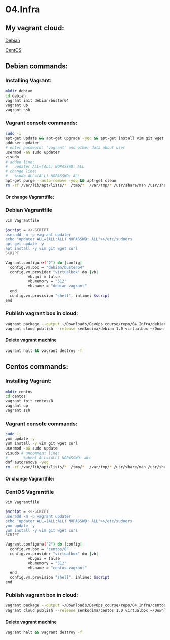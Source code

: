 # 04.Infra
## My vagrant cloud:
[Debian](https://app.vagrantup.com/senkodima/boxes/debian)

[CentOS](https://app.vagrantup.com/senkodima/boxes/centos)
## Debian commands:
### Installing Vagrant:
```bash
mkdir debian 
cd debian
vagrant init debian/buster64
vagrant up
vagrant ssh
```
### Vagrant console commands:
```bash
sudo -i
apt-get update && apt-get upgrade -yqq && apt-get install vim git wget curl -yqq
adduser updater 
# enter password: 'vagrant' and other data about user
usermod -aG sudo updater
visudo 
# added line:
#	updater ALL=(ALL) NOPASSWD: ALL
# change line:
#	%sudo ALL=(ALL) NOPASSWD: ALL
apt-get purge --auto-remove -yqq && apt-get clean
rm -rf /var/lib/apt/lists/*  /tmp/*  /var/tmp/* /usr/share/man /usr/share/doc /usr/share/doc-base
```

#### Or change Vagrantfile:

### Debian Vagrantfile
```bash
vim Vagrantfile  
```
```bash
$script = <<-SCRIPT
useradd -m -p vagrant updater
echo "updater ALL=(ALL:ALL) NOPASSWD: ALL">>/etc/sudoers
apt-get update -y
apt install -y vim git wget curl
SCRIPT

Vagrant.configure("2") do |config|
  config.vm.box = "debian/buster64"
  config.vm.provider "virtualbox" do |vb|
          vb.gui = false
          vb.memory = "512"
          vb.name = "debian-vagrant"
  end
  config.vm.provision "shell", inline: $script
end
```
### Publish vagrant box in cloud:
```bash
vagrant package --output ~/Downloads/DevOps_course/repo/04.Infra/debian/debian.box
vagrant cloud publish --release senkodima/debian 1.0 virtualbox ~/Downloads/DevOps_course/repo/04.Infra/debian/debian.box
```
#### Delete vagrant machine
```bash
vagrant halt && vagrant destroy -f
```
## Centos commands:
### Installing Vagrant:
```bash
mkdir centos
cd centos
vagrant init centos/8
vagrant up
vagrant ssh
```
### Vagrant console commands:
```bash
sudo -i
yum update -y
yum install -y vim git wget curl
usermod -aG sudo update
visudo # uncomment line:
#		%wheel ALL=(ALL) NOPASSWD: ALL
dnf autoremove -yqq
rm -rf /var/lib/apt/lists/*  /tmp/*  /var/tmp/* /usr/share/man /usr/share/doc /usr/share/doc-base
```

#### Or change Vagrantfile:

### CentOS Vagrantfile
```bash
vim Vagrantfile  
```
```bash
$script = <<-SCRIPT
useradd -m -p vagrant updater
echo "updater ALL=(ALL:ALL) NOPASSWD: ALL">>/etc/sudoers
yum update -y
yum install -y vim git wget curl
SCRIPT

Vagrant.configure("2") do |config|
  config.vm.box = "centos/8"
  config.vm.provider "virtualbox" do |vb|
          vb.gui = false
          vb.memory = "512"
          vb.name = "centos-vagrant"
  end
  config.vm.provision "shell", inline: $script
end
```
### Publish vagrant box in cloud:
```bash
vagrant package --output ~/Downloads/DevOps_course/repo/04.Infra/centos/centos.box
vagrant cloud publish --release senkodima/centos 1.0 virtualbox ~/Downloads/DevOps_course/repo/04.Infra/centos/centos.box
```
#### Delete vagrant machine
```bash
vagrant halt && vagrant destroy -f
```

